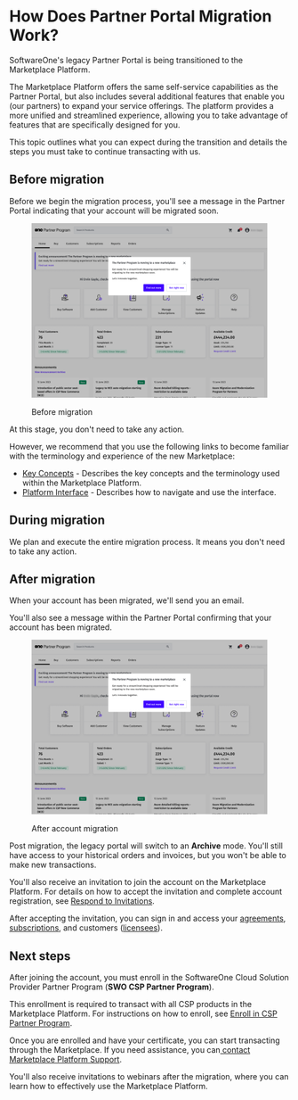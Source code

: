 # How Does Partner Portal Migration Work?

SoftwareOne's legacy Partner Portal is being transitioned to the Marketplace Platform.

The Marketplace Platform offers the same self-service capabilities as the Partner Portal, but also includes several additional features that enable you (our partners) to expand your service offerings. The platform provides a more unified and streamlined experience, allowing you to take advantage of features that are specifically designed for you.

This topic outlines what you can expect during the transition and details the steps you must take to continue transacting with us.&#x20;

## Before migration

Before we begin the migration process, you'll see a message in the Partner Portal indicating that your account will be migrated soon.

<figure><img src="../../../.gitbook/assets/partner_portal_migration.png" alt=""><figcaption><p>Before migration</p></figcaption></figure>

At this stage, you don't need to take any action.&#x20;

However, we recommend that you use the following links to become familiar with the terminology and experience of the new Marketplace:

* [Key Concepts](../key-concepts.md) - Describes the key concepts and the terminology used within the Marketplace Platform.
* [Platform Interface](../interface/) - Describes how to navigate and use the interface.

## During migration

We plan and execute the entire migration process. It means you don't need to take any action.

## After migration

When your account has been migrated, we'll send you an email.&#x20;

You'll also see a message within the Partner Portal confirming that your account has been migrated.&#x20;

<figure><img src="../../../.gitbook/assets/partner_portal_migration2.png" alt=""><figcaption><p>After account migration</p></figcaption></figure>

Post migration, the legacy portal will switch to an **Archive** mode. You'll still have access to your historical orders and invoices, but you won't be able to make new transactions.

You'll also receive an invitation to join the account on the Marketplace Platform. For details on how to accept the invitation and complete account registration, see [Respond to Invitations](../../../modules-and-features/settings/users/respond-to-invitations.md).

After accepting the invitation, you can sign in and access your [agreements](../../../modules-and-features/marketplace/agreements/), [subscriptions](../../../modules-and-features/marketplace/subscriptions/), and customers ([licensees](../../../modules-and-features/settings/licensees/)).

## Next steps

After joining the account, you must enroll in the SoftwareOne Cloud Solution Provider Partner Program (**SWO CSP Partner Program**).

This enrollment is required to transact with all CSP products in the Marketplace Platform. For instructions on how to enroll, see [Enroll in CSP Partner Program](../../../extensions/microsoft-cloud-solution-provider/partner-programs/enroll-in-csp-partner-program.md).&#x20;

Once you are enrolled and have your certificate, you can start transacting through the Marketplace. If you need assistance, you can[ contact Marketplace Platform Support](../../../help-and-support/contact-support.md).

You'll also receive invitations to webinars after the migration, where you can learn how to effectively use the Marketplace Platform.
